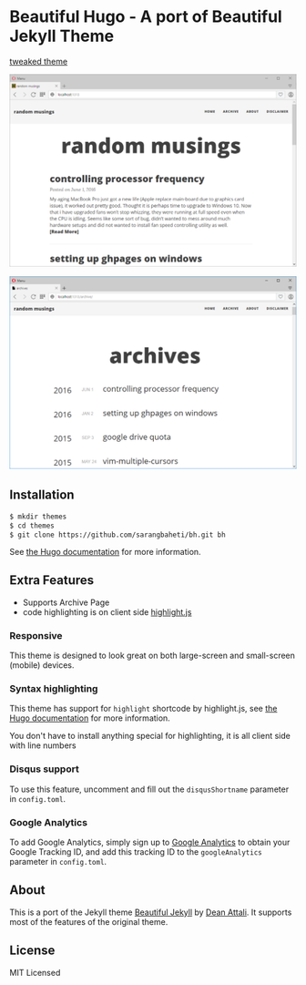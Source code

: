 # Beautiful Hugo - A port of Beautiful Jekyll Theme

[tweaked theme](https://github.com/halogenica/Hugo-BeautifulHugo)


![Beautiful Hugo Theme Screenshot 1](https://github.com/sarangbaheti/bh/blob/master/images/site1.png)


![Beautiful Hugo Theme Screenshot 2](https://github.com/sarangbaheti/bh/blob/master/images/site2.png)

## Installation

    $ mkdir themes
    $ cd themes
    $ git clone https://github.com/sarangbaheti/bh.git bh

See [the Hugo documentation](http://gohugo.io/themes/installing/) for more information.

## Extra Features
- Supports Archive Page
- code highlighting is on client side [highlight.js](https://highlightjs.org/)

### Responsive

This theme is designed to look great on both large-screen and small-screen (mobile) devices.

### Syntax highlighting

This theme has support for `highlight` shortcode by highlight.js,
see [the Hugo documentation](http://gohugo.io/extras/highlighting/) for more information.

You don't have to install anything special for highlighting, it is all client side with line numbers

### Disqus support

To use this feature, uncomment and fill out the `disqusShortname` parameter in `config.toml`.

### Google Analytics

To add Google Analytics, simply sign up to [Google Analytics](http://www.google.com/analytics/) to obtain your Google Tracking ID, and add this tracking ID to the `googleAnalytics` parameter in `config.toml`.

## About

This is a port of the Jekyll theme [Beautiful Jekyll](http://deanattali.com/beautiful-jekyll/) by [Dean Attali](http://deanattali.com/aboutme#contact). It supports most of the features of the original theme.

## License

MIT Licensed